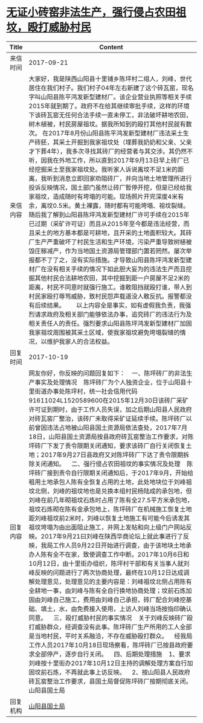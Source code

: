 # <a href="http://www.shangluo.gov.cn/zmhd/ldxxxx.jsp?urltype=leadermail.LeaderMailContentUrl&wbtreeid=1112&leadermailid=4348">无证小砖窑非法生产，强行侵占农田祖坟，殴打威胁村民</a>
|Title|Content|
|:---:|---|
|来信时间|2017-09-21|
|来信内容|大家好，我是陕西山阳县十里铺乡陈坪村二组人，刘峰，世代居住在我们村子。我们村子04年左右新建了这个砖瓦窑，现名字叫山阳县陈平鸿发新型建材厂。该企业营业执照等相关手续2015年就到期了。政府不在给其继续审批手续，这样的环境下该砖瓦窑无任何合法手续一直未停工，非法破坏耕地农田，树木植被，村民房屋祖坟。据我所知到的殴打其他村民就有数次。 在2017年8月份山阳县陈平鸿发新型建材厂违法采土生产砖胚，其采土开掘到我家祖坟处（埋葬我奶奶和父亲、父亲才下葬4年），我多次寻找其砖厂的经营者与其交涉。其仍然不听，因我在外地工作，所以直到2017年9月13日早上砖厂已经挖掘采土至我家祖坟处。我听家人诉说离坟不足1米的距离，我听到消息立即回家劝阻砖厂，并向当地土地管理所进行投诉反映情况，国土部门虽然让砖厂暂停开挖，但是已经给我家祖坟，造成随时有垮塌的可能。现场照片开完深度4米有余，离坟0.5米。黄土裸露，随时都有可能垮塌、祖坟裂缝。  随后我了解到山阳县陈坪鸿发新型建材厂许可手续在2015年已过期（采矿许可证）而且从2015年至今都是违法经营，而且采土的地方基本都是可耕地，且开采的土地面积较大。其砖厂生产严重破坏了村民生活和生产环境，污染严重导致树植被毁庄稼减产，作为当地国土资源局管理部门置若罔然。屡次举报都不了了之，没有实际措施。才导致山阳县陈坪鸿发新型建材厂在没有相关手续的情况下如此胆大妄为的违法生产而且挖掘其他村民合法耕地农田，其中挖掘到距一户房屋不足2米的距离，村民不同意时就强行施工。谁敢阻挡就殴打谁，带人到村民家殴打辱骂威胁，致村民怨声载道没人敢反抗。报警都没有后续结果。       以上内容全是事实，如有虚假我负责，我强烈请求政府及相关部门能够依法办事，追究砖厂的违法行为及相关责任人的责任。强烈要求山阳县陈坪鸿发新型建材厂加固我家祖坟周围被其采土区域，使我家祖坟避免垮塌裂缝的情况，以维护我家人的合法权益。|
|回复时间|2017-10-19|
|回复内容|网友你好，你反映的问题回复如下：    一、陈坪砖厂的非法生产事实及处理情况    陈坪砖厂为个人独资企业，位于山阳县十里街道办事处陈坪村，统一社会信用代码91611024L1520589600在2015年12月30日该砖厂采矿许可证到期时，由于工作人员失误，加之后期山阳县人民政府对砖瓦窑厂整治，该砖厂未取得采矿证延续手续。陈坪砖厂以前曾因违法占地被山阳县国土资源局依法查处，2017年7月18日，山阳县国土资源局按县政府砖瓦窑整治工作要求，对陈坪砖厂下发了责令限期关闭通知，要求该砖厂自行关闭恢复土地；2017年9月27日县政府又对陈坪砖厂下达了责令限期拆除关闭通知。    二、强行侵占农田祖坟的事实情况及处理    陈坪砖厂接到责令自行限期关闭通知后，于2017年9月，开始给租用土地承包人陈有全恢复占用的土地，此处地块位于刘峰祖坟北侧，刘峰的祖坟地也是兑换本组村民杨陆成的承包地，但刘峰在前几年砌祖坟石炼时占用了陈有全27.5平方米承包地，祖坟石炼砌在陈有金承包地上，陈坪砖厂在机械施工恢复土地距刘峰祖坟前2米时，刘峰以恢复土地施工有可能今后诱发其祖坟垮塌为由出面阻止施工，并网上发帖和向上级门户网站反映。2017年9月21曰刘峰在陕西华商论坛上就此事进行了反映，我局工作人员9月22日开始进行调查，由于该地块土地承办人陈有全不在家，致使调查工作中断。2017年10月6日和10月12日，由十里街办组织，陈坪村干部和有关当事人就刘峰反映的问题进行了两次协商处理，最终在10月12日达成调解处理意见，处理意见的主要内容是：刘峰祖坟北侧占用陈有全耕地一事，由刘峰与陈有全自行换地协商处理；坟前石炼加固由刘峰自己施工，费用由刘峰自己承担，砖厂配合刘峰挖基础、填土，水，由免费接入使用，上访人刘峰当场按指印确认同意。    三、殴打威胁村民的事实情况    关于刘峰反映砖厂殴打威胁群众，经调查没有此事。陈坪砖厂生产所用的工人全部是当地村民，平时关系融洽，不存在威胁殴打群众。    经我局工作人员2017年10月18日现场察看，陈坪砖厂已按县政府要求全部停产，逐步自行关闭。    四、后期处理措施    1、要求刘峰按十里街办2017年10月12日主持的调解处理方案自行加固坟前石炼，不再就此事上访反映。    2、按山阳县人民政府砖瓦窑整治工作要求，县国土局督促陈坪砖厂按期彻底关闭。山阳县国土局|
|回复机构|<a href="../../categories/agencies/山阳县国土局.md">山阳县国土局</a>|
